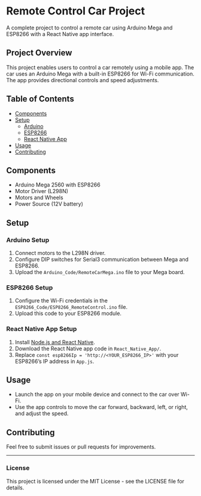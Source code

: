 # Remote Control Car Project

A complete project to control a remote car using Arduino Mega and ESP8266 with a React Native app interface.

## Project Overview

This project enables users to control a car remotely using a mobile app. The car uses an Arduino Mega with a built-in ESP8266 for Wi-Fi communication. The app provides directional controls and speed adjustments.

## Table of Contents

- [Components](#components)
- [Setup](#setup)
  - [Arduino](#arduino-setup)
  - [ESP8266](#esp8266-setup)
  - [React Native App](#react-native-app-setup)
- [Usage](#usage)
- [Contributing](#contributing)

## Components

- Arduino Mega 2560 with ESP8266
- Motor Driver (L298N)
- Motors and Wheels
- Power Source (12V battery)

## Setup

### Arduino Setup
1. Connect motors to the L298N driver.
2. Configure DIP switches for Serial3 communication between Mega and ESP8266.
3. Upload the `Arduino_Code/RemoteCarMega.ino` file to your Mega board.

### ESP8266 Setup
1. Configure the Wi-Fi credentials in the `ESP8266_Code/ESP8266_RemoteControl.ino` file.
2. Upload this code to your ESP8266 module.

### React Native App Setup
1. Install [Node.js and React Native](https://reactnative.dev/docs/environment-setup).
2. Download the React Native app code in `React_Native_App/`.
3. Replace `const esp8266Ip = 'http://<YOUR_ESP8266_IP>'` with your ESP8266’s IP address in `App.js`.

## Usage

- Launch the app on your mobile device and connect to the car over Wi-Fi.
- Use the app controls to move the car forward, backward, left, or right, and adjust the speed.

## Contributing

Feel free to submit issues or pull requests for improvements.

---

### License

This project is licensed under the MIT License - see the LICENSE file for details.
